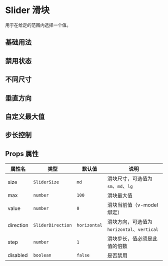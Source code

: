 # Slider 滑块

用于在给定的范围内选择一个值。

## 基础用法
<demo vue="./Basics.vue"/>

## 禁用状态
<demo vue="./Disabled.vue"/>

## 不同尺寸
<demo vue="./Sizes.vue"/>

## 垂直方向
<demo vue="./Vertical.vue"/>

## 自定义最大值
<demo vue="./MaxValue.vue"/>

## 步长控制
<demo vue="./Step.vue"/>

## Props 属性
| 属性名       | 类型                 | 默认值       | 说明                    |
| --------- | ------------------ | --------- | --------------------- |
| size      | `SliderSize`       | `md`      | 滑块尺寸，可选值为 `sm`、`md`、`lg` |
| max       | `number`           | `100`     | 滑块最大值               |
| value     | `number`           | `0`       | 滑块当前值（v-model绑定）    |
| direction | `SliderDirection`  | `horizontal` | 滑块方向，可选值为 `horizontal`、`vertical` |
| step      | `number`           | `1`       | 滑块步长，值必须是此值的倍数    |
| disabled  | `boolean`          | `false`   | 是否禁用                 |
